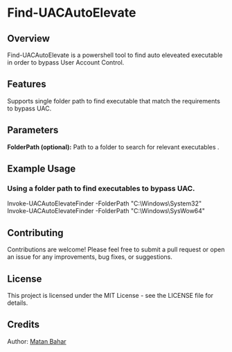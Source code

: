 # Find-UACAutoElevate

## Overview

Find-UACAutoElevate is a powershell tool to find auto eleveated executable in order to bypass User Account Control.

## Features

Supports single folder path to find executable that match the requirements to bypass UAC.

## Parameters

**FolderPath (optional):** Path to a folder to search for relevant executables .

## Example Usage
### Using a folder path to find executables to bypass UAC.
Invoke-UACAutoElevateFinder -FolderPath "C:\Windows\System32"<br>
Invoke-UACAutoElevateFinder -FolderPath "C:\Windows\SysWow64"

## Contributing
Contributions are welcome! Please feel free to submit a pull request or open an issue for any improvements, bug fixes, or suggestions.

## License
This project is licensed under the MIT License - see the LICENSE file for details.

## Credits
Author: [Matan Bahar](https://www.linkedin.com/in/matan-bahar-66460a1b0/)
